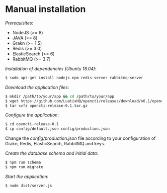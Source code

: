 # Manual installation

*Prerequisites*:

- NodeJS (>= 8)
- JAVA (== 8)
- Grakn (>= 1.5)
- Redis (>= 3.0)
- ElasticSearch (>= 6)
- RabbitMQ (>= 3.7)

*Installation of dependencies (Ubuntu 18.04)*:
```bash
$ sudo apt-get install nodejs npm redis-server rabbitmq-server
```

*Download the application files*:
```bash
$ mkdir /path/to/your/app && cd /path/to/your/app
$ wget https://github.com/LuatixHQ/opencti/releases/download/v0.1/opencti-release-0.1.tar.gz
$ tar xvfz opencti-release-0.1.tar.gz
```

*Configure the application*:
```bash
$ cd opencti-release-0.1
$ cp config/default.json config/production.json
```

Change the *config/production.json* file according to your configuration of Grakn, Redis, ElasticSearch, RabbitMQ and keys.

*Create the database schema and initial data*:
```bash
$ npm run schema
$ npm run migrate
```

*Start the application*:
```bash
$ node dist/server.js
```

